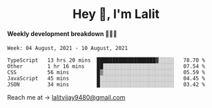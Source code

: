 <h1 align="center">Hey 👋, I'm Lalit</h1>

#### Weekly development breakdown 👨🏻‍💻
<!--START_SECTION:waka-->
```text
Week: 04 August, 2021 - 10 August, 2021

TypeScript   13 hrs 20 mins  ███████████████████▓░░░░░   78.70 % 
Other        1 hr 16 mins    ██░░░░░░░░░░░░░░░░░░░░░░░   07.54 % 
CSS          56 mins         █▒░░░░░░░░░░░░░░░░░░░░░░░   05.59 % 
JavaScript   45 mins         █░░░░░░░░░░░░░░░░░░░░░░░░   04.45 % 
JSON         34 mins         █░░░░░░░░░░░░░░░░░░░░░░░░   03.42 % 
```
<!--END_SECTION:waka-->

Reach me at → lalitvijay9480@gmail.com
